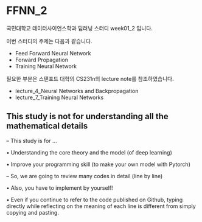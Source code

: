 # FFNN_2
국민대학교 데이터사이언스학과 딥러닝 스터디 week01_2 입니다.

이번 스터디의 주제는 다음과 같습니다.

- Feed Forward Neural Network
- Forward Propagation
- Training Neural Network

필요한 부분은 스탠포드 대학의 CS231n의 lecture note를 참조하였습니다.
- lecture_4_Neural Networks and Backpropagation
- lecture_7_Training Neural Networks

## This study is not for understanding all the mathematical details

– This study is for …
  
  • Understanding the core theory and the model (of deep learning)
  
  • Improve your programming skill (to make your own model with Pytorch)
  

– So, we are going to review many codes in detail (line by line)
  
  • Also, you have to implement by yourself!
  
  • Even if you continue to refer to the code published on Github, typing directly while reflecting on the meaning of each line is different from simply copying and pasting.

